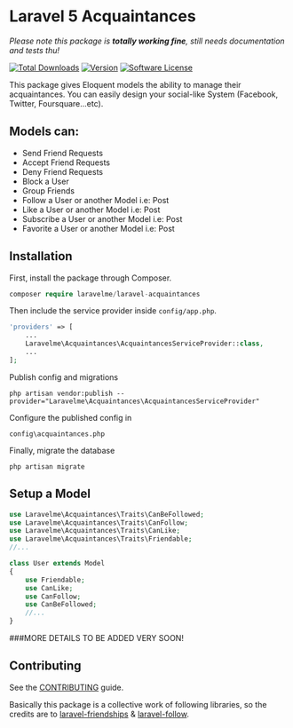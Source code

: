 # Laravel 5 Acquaintances

_Please note this package is **totally working fine**, still needs documentation and tests thu!_

 [![Total Downloads](https://img.shields.io/packagist/dt/laravelme/laravel-acquaintances.svg?style=flat)](https://packagist.org/packages/laravelme/laravel-acquaintance) [![Version](https://img.shields.io/packagist/v/laravelme/laravel-acquaintances.svg?style=flat)](https://packagist.org/packages/laravelme/laravel-acquaintance) [![Software License](https://img.shields.io/badge/license-MIT-brightgreen.svg?style=flat)](LICENSE)


This package gives Eloquent models the ability to manage their acquaintances.
You can easily design your social-like System (Facebook, Twitter, Foursquare...etc).

## Models can:
- Send Friend Requests
- Accept Friend Requests
- Deny Friend Requests
- Block a User
- Group Friends
- Follow a User or another Model i.e: Post
- Like a User or another Model i.e: Post
- Subscribe a User or another Model i.e: Post
- Favorite a User or another Model i.e: Post

## Installation

First, install the package through Composer.

```php
composer require laravelme/laravel-acquaintances
```

Then include the service provider inside `config/app.php`.

```php
'providers' => [
    ...
    Laravelme\Acquaintances\AcquaintancesServiceProvider::class,
    ...
];
```
Publish config and migrations

```
php artisan vendor:publish --provider="Laravelme\Acquaintances\AcquaintancesServiceProvider"
```
Configure the published config in
```
config\acquaintances.php
```
Finally, migrate the database
```
php artisan migrate
```

## Setup a Model
```php
use Laravelme\Acquaintances\Traits\CanBeFollowed;
use Laravelme\Acquaintances\Traits\CanFollow;
use Laravelme\Acquaintances\Traits\CanLike;
use Laravelme\Acquaintances\Traits\Friendable;
//...

class User extends Model
{
    use Friendable;
    use CanLike;
    use CanFollow;
    use CanBeFollowed;
    //...
}
```

###MORE DETAILS TO BE ADDED VERY SOON!

## Contributing
See the [CONTRIBUTING](CONTRIBUTING.md) guide.

Basically this package is a collective work of following libraries, so the credits are to [laravel-friendships](https://github.com/hootlex/laravel-friendships) 
& [laravel-follow](https://github.com/overtrue/laravel-follow).
